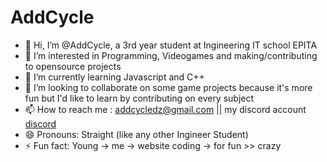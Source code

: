 # AddCycle

- 👋 Hi, I’m @AddCycle, a 3rd year student at Ingineering IT school EPITA
- 👀 I’m interested in Programming, Videogames and making/contributing to opensource projects
- 🌱 I’m currently learning Javascript and C++
- 💞️ I’m looking to collaborate on some game projects because it's more fun but I'd like to learn by contributing on every subject
- 📫 How to reach me : addcycledz@gmail.com || my discord account [discord](https://discordapp.com/users/adel053315) 
- 😄 Pronouns: Straight (like any other Ingineer Student)
- ⚡ Fun fact: Young -> me -> website coding -> for fun >> crazy

<!---
AddCycle/AddCycle is a ✨ special ✨ repository because its `README.md` (this file) appears on your GitHub profile.
You can click the Preview link to take a look at your changes.
--->
